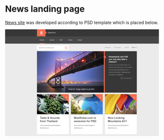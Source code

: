 # News landing page
[News site](https://rawgit.com/anelliabe/News-landing/master/index.html) was developed according to PSD template which is placed below.

<a href="Template.psd">![](img/psd_template.jpg)</a>
